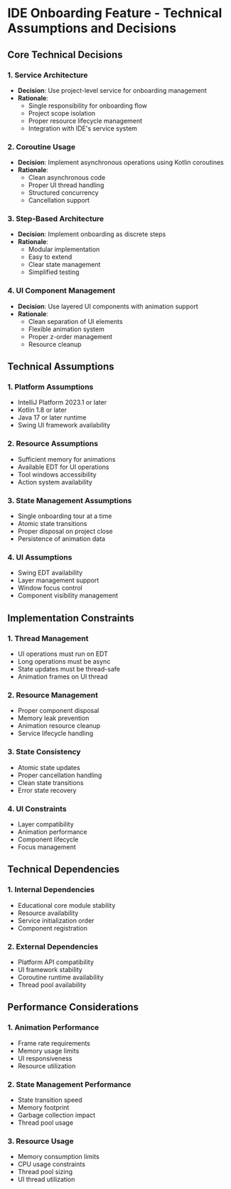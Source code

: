 # IDE Onboarding Feature - Technical Assumptions and Decisions

## Core Technical Decisions

### 1. Service Architecture
- **Decision**: Use project-level service for onboarding management
- **Rationale**:
  * Single responsibility for onboarding flow
  * Project scope isolation
  * Proper resource lifecycle management
  * Integration with IDE's service system

### 2. Coroutine Usage
- **Decision**: Implement asynchronous operations using Kotlin coroutines
- **Rationale**:
  * Clean asynchronous code
  * Proper UI thread handling
  * Structured concurrency
  * Cancellation support

### 3. Step-Based Architecture
- **Decision**: Implement onboarding as discrete steps
- **Rationale**:
  * Modular implementation
  * Easy to extend
  * Clear state management
  * Simplified testing

### 4. UI Component Management
- **Decision**: Use layered UI components with animation support
- **Rationale**:
  * Clean separation of UI elements
  * Flexible animation system
  * Proper z-order management
  * Resource cleanup

## Technical Assumptions

### 1. Platform Assumptions
- IntelliJ Platform 2023.1 or later
- Kotlin 1.8 or later
- Java 17 or later runtime
- Swing UI framework availability

### 2. Resource Assumptions
- Sufficient memory for animations
- Available EDT for UI operations
- Tool windows accessibility
- Action system availability

### 3. State Management Assumptions
- Single onboarding tour at a time
- Atomic state transitions
- Proper disposal on project close
- Persistence of animation data

### 4. UI Assumptions
- Swing EDT availability
- Layer management support
- Window focus control
- Component visibility management

## Implementation Constraints

### 1. Thread Management
- UI operations must run on EDT
- Long operations must be async
- State updates must be thread-safe
- Animation frames on UI thread

### 2. Resource Management
- Proper component disposal
- Memory leak prevention
- Animation resource cleanup
- Service lifecycle handling

### 3. State Consistency
- Atomic state updates
- Proper cancellation handling
- Clean state transitions
- Error state recovery

### 4. UI Constraints
- Layer compatibility
- Animation performance
- Component lifecycle
- Focus management

## Technical Dependencies

### 1. Internal Dependencies
- Educational core module stability
- Resource availability
- Service initialization order
- Component registration

### 2. External Dependencies
- Platform API compatibility
- UI framework stability
- Coroutine runtime availability
- Thread pool availability

## Performance Considerations

### 1. Animation Performance
- Frame rate requirements
- Memory usage limits
- UI responsiveness
- Resource utilization

### 2. State Management Performance
- State transition speed
- Memory footprint
- Garbage collection impact
- Thread pool usage

### 3. Resource Usage
- Memory consumption limits
- CPU usage constraints
- Thread pool sizing
- UI thread utilization